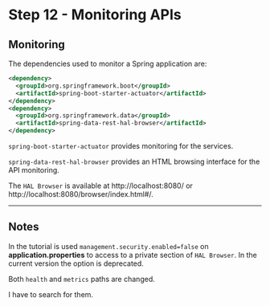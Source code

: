 # Step 12 - Monitoring APIs

## Monitoring

The dependencies used to monitor a Spring application are:

```xml
<dependency>
  <groupId>org.springframework.boot</groupId>
  <artifactId>spring-boot-starter-actuator</artifactId>
</dependency>
<dependency>
  <groupId>org.springframework.data</groupId>
  <artifactId>spring-data-rest-hal-browser</artifactId>
</dependency>
```
`spring-boot-starter-actuator` provides monitoring for the services.

`spring-data-rest-hal-browser` provides an HTML browsing interface for the API monitoring.

The `HAL Browser` is available at http://localhost:8080/ or http://localhost:8080/browser/index.html#/.

---

## Notes

In the tutorial is used `management.security.enabled=false` on **application.properties** to access to a private section of `HAL Browser`. In the current version the option is deprecated.

Both `health` and `metrics` paths are changed.

I have to search for them.
